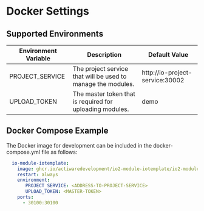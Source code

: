 # Docker Settings
 
## Supported Environments
| Environment Variable | Description                                                  | Default Value                   |
| -------------------- | ------------------------------------------------------------ | ------------------------------- |
| PROJECT_SERVICE      | The project service that will be used to manage the modules. | http://io-project-service:30002 |
| UPLOAD_TOKEN         | The master token that is required for uploading modules.     | demo                            |

## Docker Compose Example
The Docker image for development can be included in the docker-compose.yml file as follows:

```yml
  io-module-iotemplate:
    image: ghcr.io/actiwaredevelopment/io2-module-iotemplate/io2-module-iotemplate:developer
    restart: always
    environment:
       PROJECT_SERVICE: <ADDRESS-TO-PROJECT-SERVICE>
       UPLOAD_TOKEN: <MASTER-TOKEN>    
    ports:
      - 30100:30100
```